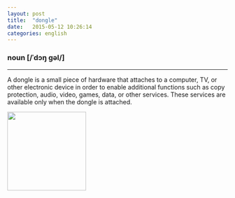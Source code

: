 ```yaml
---
layout: post
title:  "dongle"
date:   2015-05-12 10:26:14 
categories: english
---
```

### noun [/ˈdɔŋ gəl/]
-----------

A dongle is a small piece of hardware that attaches to a computer, TV, or other electronic device in order to enable additional functions such as copy protection, audio, video, games, data, or other services. These services are available only when the dongle is attached.

<img width='180' src="/wombats-learning/images/dongle.jpg"/>


